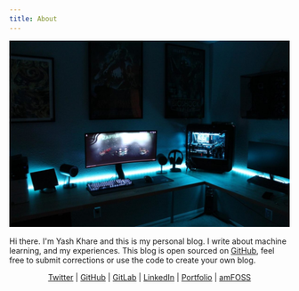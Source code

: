 ```yaml
---
title: About
---
```


<center>

<img src="avatar.jpg" width="1020"/>

</center>

Hi there. I'm Yash Khare and this is my personal blog.
I write about machine learning, and my experiences.
This blog is open sourced on [GitHub](https://www.github.com/yashk2000/blog/),
feel free to submit corrections or use the code to create your own blog.

<center>

[Twitter](https://twitter.com/_p0lar_bear) | [GitHub](https://github.com/yashk2000) | [GitLab](https://gitlab.com/yashk2000) | [LinkedIn](https://www.linkedin.com/in/yashk2000/) | [Portfolio](https://yashk2000.github.io/) | [amFOSS](https://amfoss.in/@yashk2000/)

</center>
